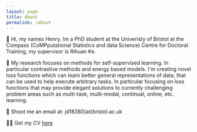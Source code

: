 ```yaml
---
layout: page
title: About
permalink: /about
---
```


👋 Hi, my names Henry. Im a PhD student at the Univeristy of Bristol at the Compass (CoMPputational Statistics and data Science) Centre for Doctoral Training, my supervisor is Rihuan Ke. 

🔬 My research focuses on methods for self-supervised learning. In particular contrastive methods and energy based models. I'm creating novel loss functions which can learn better general representations of data, that can be used to help execute arbitrary tasks. In particular focusing on loss functions that may provide elegant solutions to currently challenging problem areas such as multi-task, multi-modal, continual, online, etc. learning.

📧 Shoot me an email at: jd18380(at)bristol.ac.uk

👤📄 Get my CV [here](https://h-0-0.github.io/assets/cv.pdf) 

